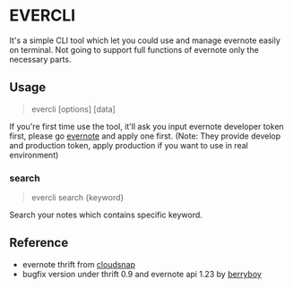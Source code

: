 # EVERCLI

It's a simple CLI tool which let you could use and manage evernote easily on terminal. Not going to support full functions of evernote only the necessary parts.

## Usage

> evercli [options] [data]

If you're first time use the tool, it'll ask you input evernote developer token first, please go [evernote](http://dev.evernote.com/) and apply one first. (Note: They provide develop and production token, apply production if you want to use in real environment)

### search

> evercli search {keyword}

Search your notes which contains specific keyword.

## Reference

* evernote thrift from [cloudsnap](https://github.com/cloudsnap/evernode)
* bugfix version under thrift 0.9 and evernote api 1.23 by [berryboy](https://github.com/berryboy/evernode)
